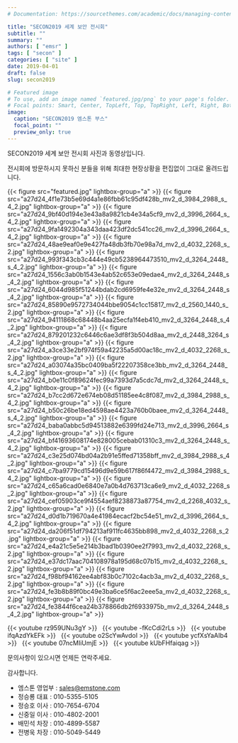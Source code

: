 ```yaml
---
# Documentation: https://sourcethemes.com/academic/docs/managing-content/

title: "SECON2019 세계 보안 전시회"
subtitle: ""
summary: ""
authors: [ "emsr" ]
tags: [ "secon" ]
categories: [ "site" ]
date: 2019-04-01
draft: false
slug: secon2019

# Featured image
# To use, add an image named `featured.jpg/png` to your page's folder.
# Focal points: Smart, Center, TopLeft, Top, TopRight, Left, Right, BottomLeft, Bottom, BottomRight.
image:
  caption: "SECON2019 엠스톤 부스"
  focal_point: ""
  preview_only: true
---
```


SECON2019 세계 보안 전시회 사진과 동영상입니다.

전시회에 방문하시지 못하신 분들을 위해 최대한 현장상황을 편집없이 그대로 올려드립니다.

{{< figure src="featured.jpg" lightbox-group="a" >}}
{{< figure src="a27d24_4f1e73b5e69d4a1e86fbb61c95df428b_mv2_d_3984_2988_s_4_2.jpg"
           lightbox-group="a" >}}
{{< figure src="a27d24_9bf40d194e3e43a8a9821cb4e34a5cf9_mv2_d_3996_2664_s_4_2.jpg"
           lightbox-group="a" >}}
{{< figure src="a27d24_9fa1492304a343daa423df2dc541cc26_mv2_d_3996_2664_s_4_2.jpg"
           lightbox-group="a" >}}
{{< figure src="a27d24_48ae9eaf0e9e427fa48db3fb70e98a7d_mv2_d_4032_2268_s_2.jpg"
           lightbox-group="a" >}}
{{< figure src="a27d24_993f343cb3c444e49cb5238964473510_mv2_d_3264_2448_s_4_2.jpg"
           lightbox-group="a" >}}
{{< figure src="a27d24_1556c3ab0b1543e4ab52c653e09edae4_mv2_d_3264_2448_s_4_2.jpg"
           lightbox-group="a" >}}
{{< figure src="a27d24_6044d985f51244bdab2cd6959fe4e32e_mv2_d_3264_2448_s_4_2.jpg"
           lightbox-group="a" >}}
{{< figure src="a27d24_85890e9572734044bbe9054c1cc15817_mv2_d_2560_1440_s_2.jpg"
           lightbox-group="a" >}}
{{< figure src="a27d24_94111868c68448b4aa25ecfa1f4eb410_mv2_d_3264_2448_s_4_2.jpg"
           lightbox-group="a" >}}
{{< figure src="a27d24_879201232c6446c6ae3df8f3b504d8aa_mv2_d_2448_3264_s_4_2.jpg"
           lightbox-group="a" >}}
{{< figure src="a27d24_a3ce33e2bf974f59a42235a5d00ac18c_mv2_d_4032_2268_s_2.jpg"
           lightbox-group="a" >}}
{{< figure src="a27d24_a03074a35bc0409ba5f22207358ce3bb_mv2_d_3264_2448_s_4_2.jpg"
           lightbox-group="a" >}}
{{< figure src="a27d24_b0e11c0f89624fec99a7393d7a5cdc7d_mv2_d_3264_2448_s_4_2.jpg"
           lightbox-group="a" >}}
{{< figure src="a27d24_b7cc2d672e674eb08d51185ee4c8f087_mv2_d_3984_2988_s_4_2.jpg"
           lightbox-group="a" >}}
{{< figure src="a27d24_b50c26be18ed4598ae4423a760b0baee_mv2_d_3264_2448_s_4_2.jpg"
           lightbox-group="a" >}}
{{< figure src="a27d24_baba0abbc5d94513882e6399fd24e713_mv2_d_3996_2664_s_4_2.jpg"
           lightbox-group="a" >}}
{{< figure src="a27d24_bf41693608174e828005cebab01310c3_mv2_d_3264_2448_s_4_2.jpg"
           lightbox-group="a" >}}
{{< figure src="a27d24_c3e25d074bd04a2b91e5ffed71358bff_mv2_d_3984_2988_s_4_2.jpg"
           lightbox-group="a" >}}
{{< figure src="a27d24_c7ba9779cd15496d9e59b617f86f4472_mv2_d_3984_2988_s_4_2.jpg"
           lightbox-group="a" >}}
{{< figure src="a27d24_c65a6cad0e6840e7a0b4d763713ca6e9_mv2_d_4032_2268_s_2.jpg"
           lightbox-group="a" >}}
{{< figure src="a27d24_cef05903ce9f4554aef8238873a87754_mv2_d_2268_4032_s_2.jpg"
           lightbox-group="a" >}}
{{< figure src="a27d24_d0d1b719670a4e41984ecacf2bc54e51_mv2_d_3996_2664_s_4_2.jpg"
           lightbox-group="a" >}}
{{< figure src="a27d24_da206f51df794213af911fc4635bb898_mv2_d_4032_2268_s_2.jpg"
           lightbox-group="a" >}}
{{< figure src="a27d24_e4a21c5e5e214b3bad1b0390ee2f7993_mv2_d_4032_2268_s_2.jpg"
           lightbox-group="a" >}}
{{< figure src="a27d24_e37dc17aac704108978a195d68c07b15_mv2_d_4032_2268_s_2.jpg"
           lightbox-group="a" >}}
{{< figure src="a27d24_f98bf94162ee4abf83b0c7102c4acb3a_mv2_d_4032_2268_s_2.jpg"
           lightbox-group="a" >}}
{{< figure src="a27d24_fe3b8b89f0bc49e3ba6ce5f6ac2eee5a_mv2_d_4032_2268_s_2.jpg"
           lightbox-group="a" >}}
{{< figure src="a27d24_fe3844f6cea24b378866db2f6933975b_mv2_d_3264_2448_s_4_2.jpg"
           lightbox-group="a" >}}

{{< youtube rz959UNu3gY >}}
&nbsp;
{{< youtube -fKcCdi2rLs >}}
&nbsp;
{{< youtube ifqAzdYkEFk >}}
&nbsp;
{{< youtube o2ScYwAvdoI >}}
&nbsp;
{{< youtube ycfXsYaAIb4 >}}
&nbsp;
{{< youtube 07ncMIiUmjE >}}
&nbsp;
{{< youtube kUbFHfaiqag >}}
&nbsp;

문의사항이 있으시면 언제든 연락주세요.

감사합니다.

- 엠스톤 영업부 : sales@emstone.com
- 정승룡 대표 : 010-5355-5105
- 정승호 이사 : 010-7654-6704
- 신중일 이사 : 010-4802-2001
- 배민석 차장 : 010-4899-5587
- 전병욱 차장 : 010-5049-5449

